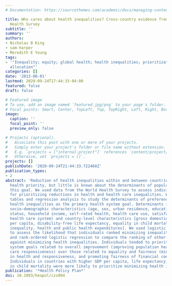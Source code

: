 ```yaml
---
# Documentation: https://sourcethemes.com/academic/docs/managing-content/

title: Who cares about health inequalities? Cross-country evidence from the World
  Health Survey
subtitle: ''
summary: ''
authors:
- Nicholas B King
- sam-harper
- Meredith E Young
tags:
- '"Inequality; equity; global health; health inequalities; prioritization; resource
  allocation"'
categories: []
date: '2013-08-01'
lastmod: 2020-09-24T17:44:33-04:00
featured: false
draft: false

# Featured image
# To use, add an image named `featured.jpg/png` to your page's folder.
# Focal points: Smart, Center, TopLeft, Top, TopRight, Left, Right, BottomLeft, Bottom, BottomRight.
image:
  caption: ''
  focal_point: ''
  preview_only: false

# Projects (optional).
#   Associate this post with one or more of your projects.
#   Simply enter your project's folder or file name without extension.
#   E.g. `projects = ["internal-project"]` references `content/project/deep-learning/index.md`.
#   Otherwise, set `projects = []`.
projects: []
publishDate: '2020-09-24T21:44:33.722468Z'
publication_types:
- 2
abstract: 'Reduction of health inequalities within and between countries is a global
  health priority, but little is known about the determinants of popular support for
  this goal. We used data from the World Health Survey to assess individual preferences
  for prioritizing reductions in health and health care inequalities. We used descriptive
  tables and regression analysis to study the determinants of preferences for reducing
  health inequalities as the primary health system goal. Determinants included individual
  socio-demographic characteristics (age, sex, urban residence, education, marital
  status, household income, self-rated health, health care use, satisfaction with
  health care system) and country-level characteristics [gross domestic product (GDP)
  per capita, disability-free life expectancy, equality in child mortality, income
  inequality, health and public health expenditures]. We used logistic regression
  to assess the likelihood that individuals ranked minimizing inequalities first,
  and rank-ordered logistic regression to compare the ranking of other priorities
  against minimizing health inequalities. Individuals tended to prioritize health
  system goals related to overall improvement (improving population health and health
  care responsiveness) over those related to equality and fairness (minimizing inequalities
  in health and responsiveness, and promoting fairness of financial contribution).
  Individuals in countries with higher GDP per capita, life expectancy, and equality
  in child mortality were more likely to prioritize minimizing health inequalities. '
publication: '*Health Policy Plan*'
doi: 10.1093/heapol/czs094
---
```

